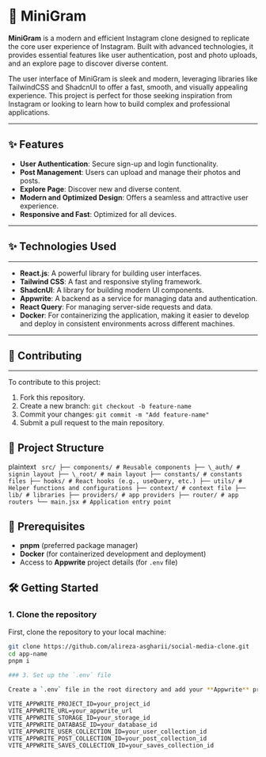 # 📸 MiniGram

**MiniGram** is a modern and efficient Instagram clone designed to replicate the core user experience of Instagram. Built with advanced technologies, it provides essential features like user authentication, post and photo uploads, and an explore page to discover diverse content.

The user interface of MiniGram is sleek and modern, leveraging libraries like TailwindCSS and ShadcnUI to offer a fast, smooth, and visually appealing experience. This project is perfect for those seeking inspiration from Instagram or looking to learn how to build complex and professional applications.

---

## ✨ Features

- **User Authentication**: Secure sign-up and login functionality.
- **Post Management**: Users can upload and manage their photos and posts.
- **Explore Page**: Discover new and diverse content.
- **Modern and Optimized Design**: Offers a seamless and attractive user experience.
- **Responsive and Fast**: Optimized for all devices.

---

## ✨ Technologies Used

---

- **React.js**: A powerful library for building user interfaces.
- **Tailwind CSS**: A fast and responsive styling framework.
- **ShadcnUI**: A library for building modern UI components.
- **Appwrite**: A backend as a service for managing data and authentication.
- **React Query**: For managing server-side requests and data.
- **Docker**: For containerizing the application, making it easier to develop and deploy in consistent environments across different machines.

---

## 🙌 Contributing

---

To contribute to this project:

1.  Fork this repository.
2.  Create a new branch: `git checkout -b feature-name`
3.  Commit your changes: `git commit -m "Add feature-name"`
4.  Submit a pull request to the main repository.

## 📂 Project Structure

plaintext ```
src/
├── components/ # Reusable components
├── \_auth/ # signin layout
├── \_root/ # main layout
├── constants/ # constants files
├── hooks/ # React hooks (e.g., useQuery, etc.)
├── utils/ # Helper functions and configurations
├── context/ # context file
├── lib/ # libraries
├── providers/ # app providers
├── router/ # app routers
└── main.jsx # Application entry point```

## 🧰 Prerequisites

- **pnpm** (preferred package manager)
- **Docker** (for containerized development and deployment)
- Access to **Appwrite** project details (for `.env` file)

## 🛠️ Getting Started

### 1. Clone the repository

First, clone the repository to your local machine:

```bash
git clone https://github.com/alireza-asgharii/social-media-clone.git
cd app-name
pnpm i

### 3. Set up the `.env` file

Create a `.env` file in the root directory and add your **Appwrite** project credentials:
```

```plaintext
VITE_APPWRITE_PROJECT_ID=your_project_id
VITE_APPWRITE_URL=your_appwrite_url
VITE_APPWRITE_STORAGE_ID=your_storage_id
VITE_APPWRITE_DATABASE_ID=your_database_id
VITE_APPWRITE_USER_COLLECTION_ID=your_user_collection_id
VITE_APPWRITE_POST_COLLECTION_ID=your_post_collection_id
VITE_APPWRITE_SAVES_COLLECTION_ID=your_saves_collection_id


```
